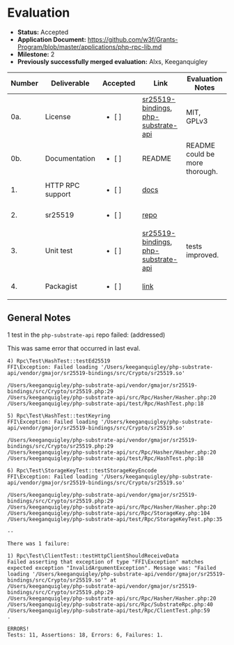 # Evaluation

- **Status:** Accepted
- **Application Document:** https://github.com/w3f/Grants-Program/blob/master/applications/php-rpc-lib.md
- **Milestone:** 2
- **Previously successfully merged evaluation:** Alxs, Keeganquigley

| Number | Deliverable | Accepted | Link | Evaluation Notes |
| ------------- | ------------- | ------------- | ------------- |------------- |
| 0a. | License | <ul><li>[ ] </li></ul> | [sr25519-bindings](https://github.com/gmajor-encrypt/sr25519-bindings/blob/main/LICENSE), [php-substrate-api](https://github.com/gmajor-encrypt/php-substrate-api/blob/master/LICENSE) | MIT, GPLv3 |
| 0b. | Documentation | <ul><li>[ ] </li></ul> | README | README could be more thorough.
| 1. | HTTP RPC support | <ul><li>[ ] </li></ul> | [docs](https://github.com/gmajor-encrypt/php-substrate-api#rpc) |
| 2. | sr25519 | <ul><li>[ ] </li></ul> | [repo](https://github.com/gmajor-encrypt/sr25519-bindings) |
| 3. | Unit test | <ul><li>[ ] </li></ul> | [sr25519-bindings](https://github.com/gmajor-encrypt/sr25519-bindings/tree/main/test/Crypto/Test), [php-substrate-api](https://github.com/gmajor-encrypt/php-substrate-api/tree/master/test/Rpc) | tests improved.
| 4. | Packagist | <ul><li>[ ] </li></ul> | [link](https://packagist.org/packages/gmajor/php-substrate-api) |

## General Notes

1 test in the `php-substrate-api` repo failed: (addressed)

This was same error that occurred in last eval.

```
4) Rpc\Test\HashTest::testEd25519
FFI\Exception: Failed loading '/Users/keeganquigley/php-substrate-api/vendor/gmajor/sr25519-bindings/src/Crypto/sr25519.so'

/Users/keeganquigley/php-substrate-api/vendor/gmajor/sr25519-bindings/src/Crypto/sr25519.php:29
/Users/keeganquigley/php-substrate-api/src/Rpc/Hasher/Hasher.php:20
/Users/keeganquigley/php-substrate-api/test/Rpc/HashTest.php:18

5) Rpc\Test\HashTest::testKeyring
FFI\Exception: Failed loading '/Users/keeganquigley/php-substrate-api/vendor/gmajor/sr25519-bindings/src/Crypto/sr25519.so'

/Users/keeganquigley/php-substrate-api/vendor/gmajor/sr25519-bindings/src/Crypto/sr25519.php:29
/Users/keeganquigley/php-substrate-api/src/Rpc/Hasher/Hasher.php:20
/Users/keeganquigley/php-substrate-api/test/Rpc/HashTest.php:18

6) Rpc\Test\StorageKeyTest::testStorageKeyEncode
FFI\Exception: Failed loading '/Users/keeganquigley/php-substrate-api/vendor/gmajor/sr25519-bindings/src/Crypto/sr25519.so'

/Users/keeganquigley/php-substrate-api/vendor/gmajor/sr25519-bindings/src/Crypto/sr25519.php:29
/Users/keeganquigley/php-substrate-api/src/Rpc/Hasher/Hasher.php:20
/Users/keeganquigley/php-substrate-api/src/Rpc/StorageKey.php:104
/Users/keeganquigley/php-substrate-api/test/Rpc/StorageKeyTest.php:35

--

There was 1 failure:

1) Rpc\Test\ClientTest::testHttpClientShouldReceiveData
Failed asserting that exception of type "FFI\Exception" matches expected exception "InvalidArgumentException". Message was: "Failed loading '/Users/keeganquigley/php-substrate-api/vendor/gmajor/sr25519-bindings/src/Crypto/sr25519.so'" at
/Users/keeganquigley/php-substrate-api/vendor/gmajor/sr25519-bindings/src/Crypto/sr25519.php:29
/Users/keeganquigley/php-substrate-api/src/Rpc/Hasher/Hasher.php:20
/Users/keeganquigley/php-substrate-api/src/Rpc/SubstrateRpc.php:40
/Users/keeganquigley/php-substrate-api/test/Rpc/ClientTest.php:59
.

ERRORS!
Tests: 11, Assertions: 18, Errors: 6, Failures: 1.
```
